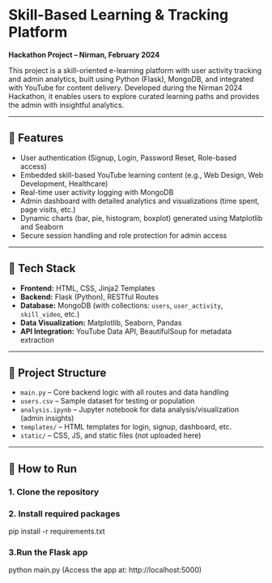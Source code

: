 # Skill-Based Learning & Tracking Platform  
**Hackathon Project – Nirman, February 2024**

This project is a skill-oriented e-learning platform with user activity tracking and admin analytics, built using Python (Flask), MongoDB, and integrated with YouTube for content delivery. Developed during the Nirman 2024 Hackathon, it enables users to explore curated learning paths and provides the admin with insightful analytics.

---

## 🧠 Features

- User authentication (Signup, Login, Password Reset, Role-based access)
- Embedded skill-based YouTube learning content (e.g., Web Design, Web Development, Healthcare)
- Real-time user activity logging with MongoDB
- Admin dashboard with detailed analytics and visualizations (time spent, page visits, etc.)
- Dynamic charts (bar, pie, histogram, boxplot) generated using Matplotlib and Seaborn
- Secure session handling and role protection for admin access

---

## 🔧 Tech Stack

- **Frontend:** HTML, CSS, Jinja2 Templates
- **Backend:** Flask (Python), RESTful Routes
- **Database:** MongoDB (with collections: `users`, `user_activity`, `skill_video`, etc.)
- **Data Visualization:** Matplotlib, Seaborn, Pandas
- **API Integration:** YouTube Data API, BeautifulSoup for metadata extraction

---

## 📁 Project Structure

- `main.py` – Core backend logic with all routes and data handling
- `users.csv` – Sample dataset for testing or population
- `analysis.ipynb` – Jupyter notebook for data analysis/visualization (admin insights)
- `templates/` – HTML templates for login, signup, dashboard, etc.
- `static/` – CSS, JS, and static files (not uploaded here)

---

## 🚀 How to Run

### 1. Clone the repository

### 2. Install required packages
pip install -r requirements.txt

### 3.Run the Flask app
python main.py (Access the app at: http://localhost:5000)
